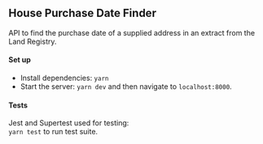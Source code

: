 ## House Purchase Date Finder

API to find the purchase date of a supplied address in an extract from the Land Registry. 

#### Set up
* Install dependencies: `yarn`
* Start the server: `yarn dev` and then navigate to `localhost:8000`.

#### Tests
Jest and Supertest used for testing:  
`yarn test` to run test suite. 